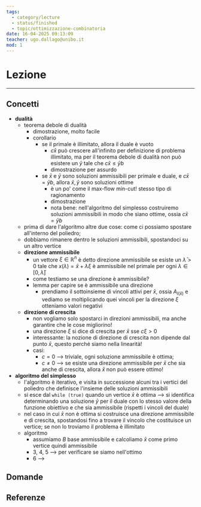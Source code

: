 ```yaml
---
tags:
  - category/lecture
  - status/finished
  - topic/ottimizzazione-combinatoria
date: 16-04-2025 09:13:09
teacher: ugo.dallago@unibo.it
mod: 1
---
```

# Lezione
---
## Concetti
- **dualità**
	- teorema debole di dualità
		- dimostrazione, molto facile
		- corollario
			- se il primale è illimitato, allora il duale è vuoto
				- $c\bar{x}$ può crescere all'infinito per definizione di problema illimitato, ma per il teorema debole di dualità non può esistere un $\bar{y}$ tale che $c\bar{x} \leq \bar{y}b$
				- dimostrazione per assurdo
			- se $\bar{x}$ e $\bar{y}$ sono soluzioni ammissibili per primale e duale, e $c\bar{x} = \bar{y}b$, allora $\bar{x}, \bar{y}$ sono soluzioni ottime
				- è un po' come il max-flow min-cut! stesso tipo di ragionamento
				- dimostrazione
				- nota bene: nell'algoritmo del simplesso costruiremo soluzioni ammissibili in modo che siano ottime, ossia $c\bar{x} = \bar{y}b$
	- prima di dare l'algoritmo altre due cose: come ci possiamo spostare all'interno del poliedro;
	- dobbiamo rimanere dentro le soluzioni ammissibili, spostandoci su un altro vertice
	- **direzione ammissibile**
		- un vettore $\xi \in \mathbb{R}^{n}$ è detto direzione ammissibile se esiste un $\bar{\lambda} > 0$ tale che $x(\lambda) = \bar{x} + \lambda \xi$ è ammissibile nel primale per ogni $\lambda \in [0, \bar{\lambda}]$
		- come testiamo se una direzione è ammissibile?
		- lemma per capire se è ammissibile una direzione
			- prendiamo il sottoinsieme di vincoli attivi per $\bar{x}$, ossia $A_{I(\bar{x})}$ e vediamo se moltiplicando quei vincoli per la direzione $\xi$ otteniamo valori negativi
	- **direzione di crescita**
		- non vogliamo solo spostarci in direzioni ammissibili, ma anche garantire che le cose migliorino!
		- una direzione $\xi$ si dice di crescita per $\bar{x}$ sse $c \xi > 0$
		- interessante: la nozione di direzione di crescita non dipende dal punto $\bar{x}$, questo perché siamo nella linearità!
		- casi:
			- $c = 0$ --> triviale, ogni soluzione ammissibile è ottima;
			- $c \neq 0$ --> se esiste una direzione ammissibile per $\bar{x}$ che sia anche di crescita, allora $\bar{x}$ non può essere ottimo!
- **algoritmo del simplesso**
	- l'algoritmo è iterativo, e visita in successione alcuni tra i vertici del poliedro che definisce l'insieme delle soluzioni ammissibili
	- si esce dal `while (true)` quando un vertice $\bar{x}$ è ottima --> si identifica determinando una soluzione $\bar{y}$ per il duale con lo stesso valore della funzione obiettivo e che sia ammissibile (rispetti i vincoli del duale)
	- nel caso in cui $\bar{x}$ non è ottima si costruisce una direzione ammissibile e di crescita, spostandosi fino a trovare il vincolo che costituisce un vertice; se non lo troviamo il problema è illimitato
	- algoritmo
		- assumiamo $B$ base ammissibile e calcoliamo $\bar{x}$ come primo vertice quindi ammissibile
		- 3, 4, 5 --> per verificare se siamo nell'ottimo
		- 6 --> 

## Domande

## Referenze
